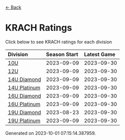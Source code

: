 [<- Back](../readme.md)
# KRACH Ratings
Click below to see KRACH ratings for each division

| Division | Season Start | Latest Game |
| :-- | :-- | :-- |
| [10U](10U-ratings.md) | 2023-09-09 | 2023-09-30 |
| [12U](12U-ratings.md) | 2023-09-09 | 2023-09-30 |
| [14U Diamond](14U-Diamond-ratings.md) | 2023-09-09 | 2023-09-30 |
| [14U Platinum](14U-Platinum-ratings.md) | 2023-09-09 | 2023-09-30 |
| [16U Diamond](16U-Diamond-ratings.md) | 2023-09-09 | 2023-09-30 |
| [16U Platinum](16U-Platinum-ratings.md) | 2023-09-09 | 2023-09-30 |
| [19U Diamond](19U-Diamond-ratings.md) | 2023-08-23 | 2023-09-30 |
| [19U Platinum](19U-Platinum-ratings.md) | 2023-09-09 | 2023-09-30 |

Generated on 2023-10-01 07:15:14.387959.
